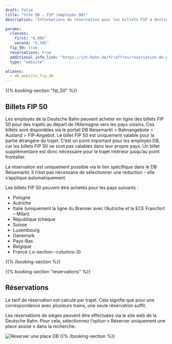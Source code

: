 ```yaml
---
draft: false
title: "Site DB – FIP (employés DB)"
description: "Informations de réservation pour les billets FIP à destination des pays frontaliers pour les employés de la Deutsche Bahn."

params:
  classes:
    first: "6,90€"
    second: "5,50€"
  fip_50: true
  reservations: true
  additional_info_link: "https://int.bahn.de/fr/offres/reservation-de-places-assises"
  type: "website"

aliases:
  - db_website_fip_db
---
```


{{% booking-section "fip_50" %}}

## Billets FIP 50

Les employés de la Deutsche Bahn peuvent acheter en ligne des billets FIP 50 pour des trajets au départ de l’Allemagne vers les pays voisins. Ces billets sont disponibles via le portail DB Reisemarkt > Bahnangebote > Ausland > FIP-Angebot. Le billet FIP 50 est uniquement valable pour la partie étrangère du trajet. C’est un point important pour les employés DB, car les billets FIP 50 ne sont pas valables dans leur propre pays. Un billet supplémentaire est donc nécessaire pour le trajet intérieur jusqu’au point frontalier.

La réservation est uniquement possible via le lien spécifique dans le DB Reisemarkt. Il n’est pas nécessaire de sélectionner une réduction – elle s’applique automatiquement.

Les billets FIP 50 peuvent être achetés pour les pays suivants :

<!-- prettier-ignore -->
- Pologne
- Autriche
- Italie (uniquement la ligne du Brenner avec l’Autriche et le ECE Francfort – Milan)
- République tchèque
- Suisse
- Luxembourg
- Danemark
- Pays-Bas
- Belgique
- France
{.o-section--columns-3}

{{% /booking-section %}}

{{% booking-section "reservations" %}}

## Réservations

Le tarif de réservation est calculé par trajet. Cela signifie que pour une correspondance avec plusieurs trains, une seule réservation suffit.

Les réservations de sièges peuvent être effectuées via le site web de la Deutsche Bahn. Pour cela, sélectionnez l’option « Réserver uniquement une place assise » dans la recherche.

![Réserver une place DB](db_reservation.webp)
{{% /booking-section %}}
